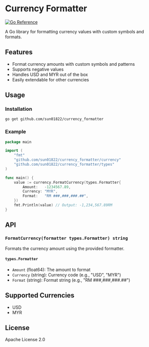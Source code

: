 # Currency Formatter
[![Go Reference](https://pkg.go.dev/badge/github.com/sun01822/currency_formatter/currency.svg)](https://pkg.go.dev/github.com/sun01822/currency_formatter/currency)

A Go library for formatting currency values with custom symbols and formats.

## Features

- Format currency amounts with custom symbols and patterns
- Supports negative values
- Handles USD and MYR out of the box
- Easily extendable for other currencies

## Usage

### Installation

```sh
go get github.com/sun01822/currency_formatter
```

### Example

```go
package main

import (
    "fmt"
    "github.com/sun01822/currency_formatter/currency"
    "github.com/sun01822/currency_formatter/types"
)

func main() {
    value := currency.FormatCurrency(types.Formatter{
        Amount:   -1234567.89,
        Currency: "MYR",
        Format:   "RM ###,###,###.##",
    })
    fmt.Println(value) // Output: -1,234,567.89RM
}
```

## API

### `FormatCurrency(formatter types.Formatter) string`

Formats the currency amount using the provided formatter.

#### `types.Formatter`

- `Amount` (float64): The amount to format
- `Currency` (string): Currency code (e.g., "USD", "MYR")
- `Format` (string): Format string (e.g., "RM ###,###,###.##")

## Supported Currencies

- USD
- MYR

## License

Apache License 2.0
